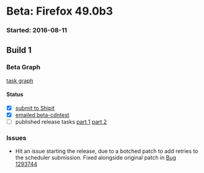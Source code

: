 # Beta: Firefox 49.0b3

### Started: 2016-08-11

## Build 1

### Beta Graph
[task graph](https://tools.taskcluster.net/task-group-inspector/#WaNQSHErSSSgKN0kEuK3KQ)


#### Status
- [x] [submit to Shipit](https://wiki.mozilla.org/Release:Release_Automation_on_Mercurial:Starting_a_Release#Submit_to_Ship_It)
- [x] [emailed beta-cdntest](../how-tos/relpro.md#1-email-drivers-re-release-live-on-test-channel)
- [ ] published release tasks [part 1](../how-tos/relpro.md#3-publish-release) [part 2](../how-tos/relpro.md#4-post-release-step)

### Issues
- Hit an issue starting the release, due to a botched patch to add retries to the scheduler submission. Fixed alongside original patch in [Bug 1293744](https://bugzil.la/1293744)


